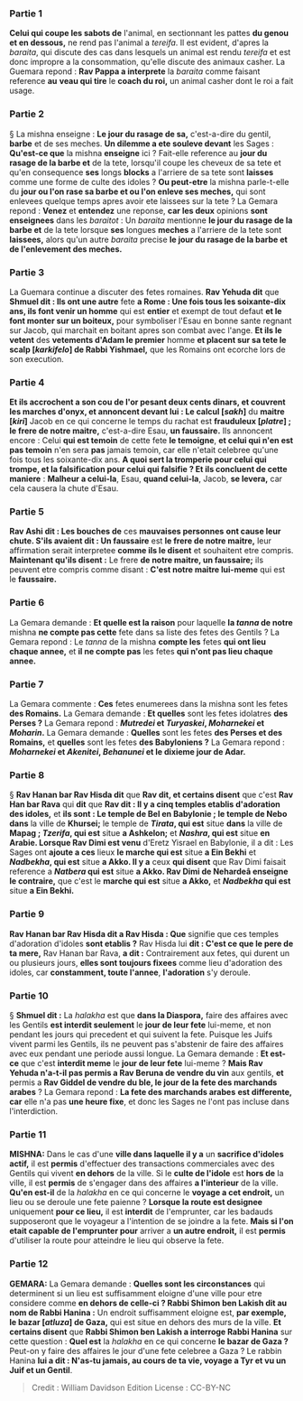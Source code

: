 
### Partie 1
<b>Celui qui coupe les sabots de</b> l'animal, en sectionnant les pattes <b>du genou et en dessous,</b> ne rend pas l'animal a <i>tereifa</i>. Il est evident, d'apres la <i>baraita</i>, qui discute des cas dans lesquels un animal est rendu <i>tereifa</i> et est donc impropre a la consommation, qu'elle discute des animaux casher. La Guemara repond : <b>Rav Pappa a interprete</b> la <i>baraita</i> comme faisant reference <b>au</b> <b>veau qui tire</b> le <b>coach du roi,</b> un animal casher dont le roi a fait usage.

### Partie 2
§ La mishna enseigne : <b>Le jour du rasage de sa,</b> c'est-a-dire du gentil, <b>barbe</b> et de ses meches. <b>Un dilemme a ete souleve devant</b> les Sages : <b>Qu'est-ce que</b> la mishna <b>enseigne</b> ici ? Fait-elle reference au <b>jour du rasage de la barbe et</b> de la tete, lorsqu'il coupe les cheveux de sa tete et qu'en consequence <b>ses</b> longs <b>blocks</b> a l'arriere de sa tete sont <b>laisses</b> comme une forme de culte des idoles ? <b>Ou peut-etre</b> la mishna parle-t-elle du <b>jour ou l'on rase sa barbe et ou l'on enleve ses meches,</b> qui sont enlevees quelque temps apres avoir ete laissees sur la tete ? La Gemara repond : <b>Venez</b> et <b>entendez</b> une reponse, <b>car les deux</b> opinions <b>sont enseignees</b> dans les <i>baraitot</i> : Un <i>baraita</i> mentionne <b>le jour du rasage de la barbe et</b> de la tete lorsque <b>ses</b> longues <b>meches</b> a l'arriere de la tete sont <b>laissees,</b> alors qu'un autre <i>baraita</i> precise <b>le jour du rasage de la barbe et de l'enlevement des meches.</b>

### Partie 3
La Guemara continue a discuter des fetes romaines. <b>Rav Yehuda dit</b> que <b>Shmuel dit : Ils ont une autre</b> fete <b>a Rome : Une fois tous les soixante-dix ans, ils font venir un homme</b> qui est <b>entier</b> et exempt de tout defaut <b>et le font monter sur un boiteux,</b> pour symboliser l'Esau en bonne sante regnant sur Jacob, qui marchait en boitant apres son combat avec l'ange. <b>Et ils le vetent</b> des <b>vetements d'Adam le premier</b> homme <b>et placent sur sa tete le scalp [<i>karkifelo</i>] de Rabbi Yishmael,</b> que les Romains ont ecorche lors de son execution.

### Partie 4
<b>Et ils accrochent a son cou de l'or pesant deux cents dinars, et couvrent les marches d'onyx, et annoncent devant lui : Le calcul [<i>sakh</i>]</b> du <b>maitre [<i>kiri</i>]</b> Jacob en ce qui concerne le temps du rachat est <b>frauduleux [<i>platre</i>] ; le frere de notre maitre,</b> c'est-a-dire Esau, <b>un faussaire.</b> Ils annoncent encore : Celui <b>qui est temoin</b> de cette fete <b>le temoigne</b>, <b>et celui qui n'en est pas temoin</b> n'en sera <b>pas</b> jamais temoin, car elle n'etait celebree qu'une fois tous les soixante-dix ans. <b>A quoi sert la tromperie pour celui qui trompe, et la falsification pour celui qui falsifie ? Et ils concluent de cette maniere</b> : <b>Malheur a celui-la</b>, Esau, <b>quand celui-la</b>, Jacob, <b>se levera,</b> car cela causera la chute d'Esau.

### Partie 5
<b>Rav Ashi dit : Les bouches de</b> ces <b>mauvaises personnes</b> <b>ont cause leur chute. S'ils avaient dit : Un faussaire</b> est <b>le frere de notre maitre,</b> leur affirmation serait interpretee <b>comme ils le disent</b> et souhaitent etre compris. <b>Maintenant qu'ils disent :</b> Le frere <b>de notre maitre, un faussaire;</b> ils peuvent etre compris comme disant : <b>C'est notre maitre lui-meme</b> qui est le <b>faussaire.</b>

### Partie 6
La Gemara demande : <b>Et quelle est la raison</b> pour laquelle <b>la <i>tanna</i> de notre</b> mishna <b>ne compte pas cette</b> fete dans sa liste des fetes des Gentils ? La Gemara repond : Le <i>tanna</i> de la mishna <b>compte les</b> fetes <b>qui ont lieu chaque annee,</b> et <b>il ne compte pas</b> les fetes <b>qui n'ont pas lieu chaque annee.</b>

### Partie 7
La Gemara commente : <b>Ces</b> fetes enumerees dans la mishna sont les fetes <b>des Romains.</b> La Gemara demande : <b>Et quelles</b> sont les fetes idolatres <b>des Perses ?</b> La Gemara repond : <b><i>Mutredei</i> et <i>Turyaskei</i>, <i>Moharnekei</i> et <i>Moharin</i>.</b> La Gemara demande : <b>Quelles</b> sont les fetes <b>des Perses et des Romains,</b> et <b>quelles</b> sont les fetes <b>des Babyloniens ?</b> La Gemara repond : <b><i>Moharnekei</i> et <i>Akenitei</i>, <i>Behanunei</i> et le dixieme jour de Adar.</b>

### Partie 8
§ <b>Rav Hanan bar Rav Hisda dit</b> que <b>Rav dit, et certains disent</b> que c'est <b>Rav Han bar Rava</b> qui <b>dit</b> que <b>Rav dit : Il y a cinq temples etablis d'adoration des idoles,</b> et <b>ils sont : Le temple de Bel en Babylonie ; le temple de Nebo dans</b> la ville de <b>Khursei;</b> le temple de <b><i>Tirata</i>, qui est</b> situe <b>dans</b> la ville de <b>Mapag ; <i>Tzerifa</i>, qui est</b> situe <b>a Ashkelon;</b> et <b><i>Nashra</i>, qui est</b> situe <b>en Arabie. Lorsque Rav Dimi est venu</b> d'Eretz Yisrael en Babylonie, il a dit : Les Sages ont <b>ajoute a ces</b> lieux <b>le marche qui est</b> situe <b>a Ein Bekhi</b> et <b><i>Nadbekha</i>, qui est</b> situe <b>a Akko. Il y a</b> ceux <b>qui disent</b> que Rav Dimi faisait reference a <b><i>Natbera</i> qui est</b> situe <b>a Akko. Rav Dimi de Nehardeâ enseigne le contraire,</b> que c'est le <b>marche qui est</b> situe <b>a Akko,</b> et <b><i>Nadbekha</i> qui est</b> situe <b>a Ein Bekhi.</b>

### Partie 9
<b>Rav Hanan bar Rav Hisda dit a Rav Hisda : Que</b> signifie que ces temples d'adoration d'idoles <b>sont etablis ?</b> Rav Hisda lui <b>dit : C'est ce que le pere de ta mere,</b> Rav Hanan bar Rava, <b>a dit :</b> Contrairement aux fetes, qui durent un ou plusieurs jours, <b>elles sont toujours fixees</b> comme lieu d'adoration des idoles, car <b>constamment, toute l'annee</b>, <b>l'adoration</b> s'y deroule.

### Partie 10
§ <b>Shmuel dit :</b> La <i>halakha</i> est que <b>dans la Diaspora,</b> faire des affaires avec les Gentils <b>est interdit seulement</b> le <b>jour de leur fete</b> lui-meme, et non pendant les jours qui precedent et qui suivent la fete. Puisque les Juifs vivent parmi les Gentils, ils ne peuvent pas s'abstenir de faire des affaires avec eux pendant une periode aussi longue. La Gemara demande : <b>Et est-ce</b> que c'est <b>interdit meme</b> le <b>jour de leur fete</b> lui-meme ? <b>Mais Rav Yehuda n'a-t-il pas permis a Rav Beruna de vendre du vin</b> aux gentils, <b>et</b> permis a <b>Rav Giddel de vendre du ble, le jour de la fete des marchands arabes</b> ? La Gemara repond : <b>La fete des marchands arabes</b> <b>est differente, car</b> elle n'a pas <b>une heure fixe</b>, et donc les Sages ne l'ont pas incluse dans l'interdiction.

### Partie 11
<strong>MISHNA:</strong> Dans le cas d'une <b>ville dans laquelle il y a</b> un <b>sacrifice d'idoles actif,</b> il est <b>permis</b> d'effectuer des transactions commerciales avec des Gentils qui vivent <b>en dehors</b> de la ville. Si le <b>culte de l'idole</b> est <b>hors de</b> la ville, il est <b>permis</b> de s'engager dans des affaires <b>a l'interieur</b> de la ville. <b>Qu'en est-il</b> de la <i>halakha</i> en ce qui concerne le <b>voyage a cet endroit,</b> un lieu ou se deroule une fete paienne ? <b>Lorsque la route est designee</b> uniquement <b>pour ce lieu,</b> il est <b>interdit</b> de l'emprunter, car les badauds supposeront que le voyageur a l'intention de se joindre a la fete. <b>Mais si l'on etait capable de l'emprunter pour</b> arriver a <b>un autre endroit,</b> il est <b>permis</b> d'utiliser la route pour atteindre le lieu qui observe la fete.

### Partie 12
<strong>GEMARA:</strong> La Gemara demande : <b>Quelles sont les circonstances</b> qui determinent si un lieu est suffisamment eloigne d'une ville pour etre considere comme <b>en dehors de celle-ci ? Rabbi Shimon ben Lakish dit au nom de Rabbi Hanina :</b> Un endroit suffisamment eloigne est, <b>par exemple, le bazar [<i>atluza</i>] de Gaza,</b> qui est situe en dehors des murs de la ville. <b>Et certains disent</b> que <b>Rabbi Shimon ben Lakish a interroge Rabbi Hanina</b> sur cette question : <b>Quel est</b> la <i>halakha</i> en ce qui concerne <b>le bazar de Gaza ?</b> Peut-on y faire des affaires le jour d'une fete celebree a Gaza ? Le rabbin Hanina <b>lui a dit : N'as-tu jamais, au cours de ta vie, voyage a Tyr et vu un Juif et un Gentil</b>.

>Credit : William Davidson Edition
>License : CC-BY-NC